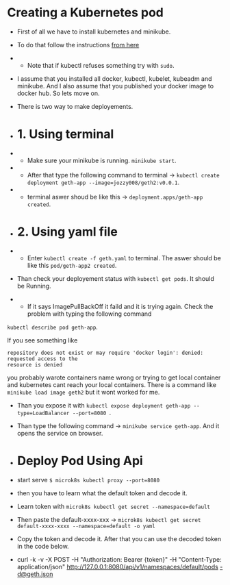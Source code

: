 # Creating a Kubernetes pod

 - First of all we have to install kubernetes and minikube.
 
 - To do that follow the instructions [from here](https://kubernetes.io/docs/tasks/tools/)
 
 - - Note that if kubectl refuses something try with ```sudo```.
 
 - I assume that you installed all docker, kubectl, kubelet, kubeadm and minikube. And I also assume that you 
 published your docker image to docker hub. So lets move on. 
 
 - There is two way to make deployements.
 
 - # 1. Using terminal
 
 - - Make sure your minikube is running. ``` minikube start ```.
 
 - - After that type the following command to terminal -> ``` kubectl create deployment geth-app --image=jozzy008/geth2:v0.0.1 ```.
 
 - - terminal aswer shoud be like this -> ``` deployment.apps/geth-app created ```.
 
 - # 2. Using yaml file
 
 - - Enter ``` kubectl create -f geth.yaml ``` to terminal. The aswer should be like this
  ``` pod/geth-app2 created ```.
 
 -  Than check your deployement status with ``` kubectl get pods ```. It should be Running.
 
 - - If it says ImagePullBackOff it faild and it is trying again. 
 Check the problem with typing the following command 
 
 ``` kubectl describe pod geth-app ```. 
 
 If you see something like 
 
 ``` Error response from daemon: pull access denied for /posts, 
 repository does not exist or may require 'docker login': denied: requested access to the 
 resource is denied 
 ``` 
 you probably warote containers name wrong or trying to get local container and kubernetes 
 cant reach your local containers. There is a command like ``` minikube load image geth2 ``` but it wont worked for me.
 
 - Than you expose it with ``` kubectl expose deployment geth-app --type=LoadBalancer --port=8080  ```.
 
 - Than type the following command -> ``` minikube service geth-app ```. And it opens the service on browser.
 
 
 - # Deploy Pod Using Api
 
 - start serve ```$ microk8s kubectl proxy --port=8080```
 
 - then you have to learn what the default token and decode it.
 
 - Learn token with ``` microk8s kubectl get secret --namespace=default ```
 
 - Then paste the default-xxxx-xxx -> ```microk8s kubectl get secret default-xxxx-xxxx --namespace=default -o yaml```
 
 - Copy the token and decode it. After that you can use the decoded token in the code below.
 
 - curl -k -v -X POST -H "Authorization: Bearer {token}" -H "Content-Type: application/json" http://127.0.0.1:8080/api/v1/namespaces/default/pods -d@geth.json



